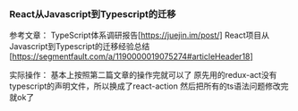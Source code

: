 ### React从Javascript到Typescript的迁移
参考文章：
TypeScript体系调研报告[https://juejin.im/post/]
React项目从Javascript到Typescript的迁移经验总结[https://segmentfault.com/a/1190000019075274#articleHeader18]

实际操作：
基本上按照第二篇文章的操作完就可以了
原先用的redux-act没有typescript的声明文件，所以换成了react-action
然后把所有的ts语法问题修改完就ok了

